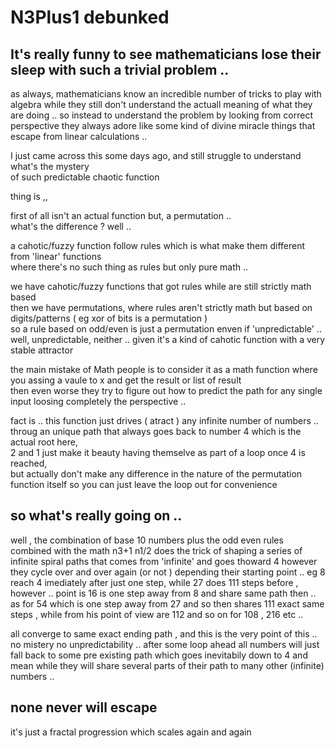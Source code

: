 # N3Plus1 debunked

## It's really funny to see mathematicians lose their sleep with such a trivial problem ..  
as always,
mathematicians know an incredible number of tricks  to play with algebra 
while they still don't understand the actuall meaning of what they are doing .. 
so instead to understand the problem by looking from correct perspective 
they always adore like some kind of divine miracle things that escape from linear calculations ..

I just came across this some days ago, and still struggle to understand what's the mystery  
of such predictable chaotic function  
  
thing is ,,  
  
first of all isn't an actual function but, a permutation ..   
what's the difference ? well ..   

a cahotic/fuzzy function follow rules which is what make them different from 'linear' functions   
where there's no such thing as rules but only pure math ..  
  
we have cahotic/fuzzy functions that got rules while are still strictly math based     
then we have permutations, where rules aren't strictly math but based on digits/patterns  ( eg xor of bits is a permutation )  
so a rule based on odd/even is just a permutation enven if 'unpredictable' ..  
well, unpredictable, neither .. given it's a kind of cahotic function with a very stable attractor  
  
the main mistake of Math people is to consider it as a math function where you assing a vaule to x and get the result or list of result   
then even worse they try to figure out how to predict the path for any single input loosing completely the perspective ..  
  
 fact is .. this function just drives ( atract ) any infinite number of numbers ..   
 throug an unique path that always goes back to number 4 which is the actual root here,  
 2 and 1 just make it beauty having themselve as part of a loop once 4 is reached,   
 but actually don't make any difference in the nature of the permutation function itself so you can just leave the loop out for convenience  
 
 ## so what's really going on .. 
 
 well , the combination of base 10 numbers plus the odd even rules combined with the math n3+1 n1/2 
 does the trick of shaping a series of infinite spiral paths that comes from 'infinite' and goes thoward 4
 however they cycle over and over again (or not ) depending their starting point .. 
 eg 8 reach 4 imediately after just one step, while 27 does 111 steps before , however .. point is
 16 is one step away from 8 and share same path then .. as for 54 which is one step away from 27 
 and so then shares 111 exact same steps , while from his point of view are 112 and so on for 108 , 216 etc .. 
 
 all converge to same exact ending path , and this is the very point of this .. 
 no mistery no unpredictability .. after some loop ahead all numbers will just fall back 
 to some pre existing path which goes inevitabily down to 4 and mean while they will share several 
 parts of their path to many other (infinite) numbers ..   
 ## none never will escape   
 it's just a fractal progression which scales again and again   
 
 
 
 
 
 
